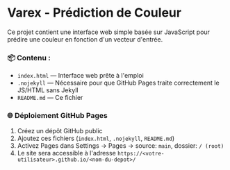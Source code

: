 # Varex - Prédiction de Couleur

Ce projet contient une interface web simple basée sur JavaScript pour prédire une couleur en fonction d'un vecteur d'entrée.

### 📦 Contenu :
- `index.html` — Interface web prête à l'emploi
- `.nojekyll` — Nécessaire pour que GitHub Pages traite correctement le JS/HTML sans Jekyll
- `README.md` — Ce fichier

### 🌐 Déploiement GitHub Pages
1. Créez un dépôt GitHub public
2. Ajoutez ces fichiers (`index.html`, `.nojekyll`, `README.md`)
3. Activez Pages dans Settings → Pages → source: `main`, dossier: `/ (root)`
4. Le site sera accessible à l'adresse `https://<votre-utilisateur>.github.io/<nom-du-depot>/`

